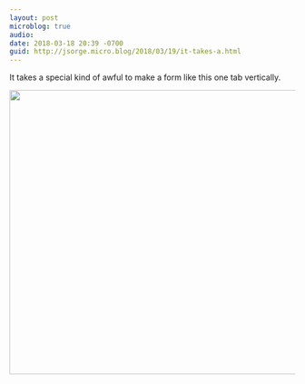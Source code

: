 ```yaml
---
layout: post
microblog: true
audio: 
date: 2018-03-18 20:39 -0700
guid: http://jsorge.micro.blog/2018/03/19/it-takes-a.html
---
```

It takes a special kind of awful to make a form like this one tab vertically.

<img src="http://mb.jsorge.net/uploads/2018/c1db1bf5f9.jpg" width="600" height="501" />

